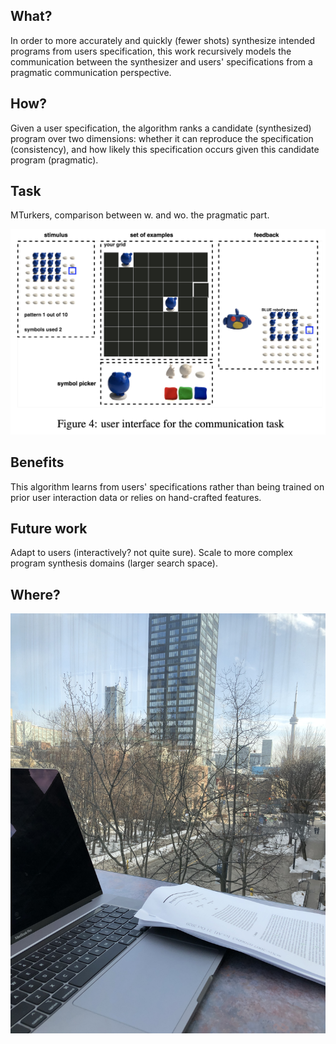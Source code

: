 ## What?

In order to more accurately and quickly (fewer shots) synthesize intended programs from users specification, this work recursively models the communication between the synthesizer and users' specifications from a pragmatic communication perspective.

## How?

Given a user specification, the algorithm ranks a candidate (synthesized) program over two dimensions: whether it can reproduce the specification (consistency), and how likely this specification occurs given this candidate program (pragmatic).

## Task

MTurkers, comparison between w. and wo. the pragmatic part.

![reading by the window of a school building](user_task.png)

## Benefits

This algorithm learns from users' specifications rather than being trained on prior user interaction data or relies on hand-crafted features.

## Future work

Adapt to users (interactively? not quite sure). Scale to more complex program synthesis domains (larger search space).

## Where?

![reading by the window of a school building](ut.JPG)
